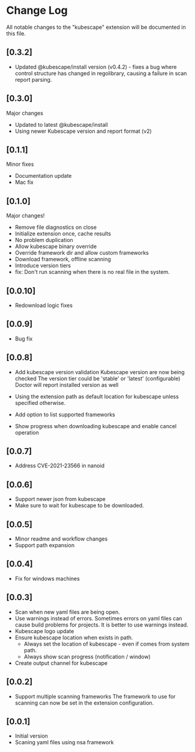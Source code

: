 # Change Log

All notable changes to the "kubescape" extension will be documented in this file.

## [0.3.2]

- Updated @kubescape/install version (v0.4.2) - fixes a bug where control structure has changed in regolibrary, causing a failure in scan report parsing. 

## [0.3.0]
Major changes

- Updated to latest @kubescape/install
- Using newer Kubescape version and report format (v2)

## [0.1.1]
Minor fixes

- Documentation update
- Mac fix

## [0.1.0]
Major changes!

- Remove file diagnostics on close
- Initialize extension once, cache results
- No problem duplication
- Allow kubescape binary override
- Override framework dir and allow custom frameworks
- Download framework, offline scanning
- Introduce version tiers
- fix: Don't run scanning when there is no real file in the system.

## [0.0.10]
- Redownload logic fixes

## [0.0.9]
- Bug fix

## [0.0.8]
- Add kubescape version validation
  Kubescape version are now being checked
  The version tier could be 'stable' or 'latest' (configurable)
  Doctor will report installed version as well

- Using the extension path as default location for kubescape unless specified otherwise.

- Add option to list supported frameworks

- Show progress when downloading kubescape and enable cancel operation

## [0.0.7]
- Address CVE-2021-23566 in nanoid

## [0.0.6]
- Support newer json from kubescape
- Make sure to wait for kubescape to be downloaded.

## [0.0.5]
- Minor readme and workflow changes
- Support path expansion

## [0.0.4]
- Fix for windows machines

## [0.0.3]
- Scan when new yaml files are being open.
- Use warnings instead of errors.
  Sometimes errors on yaml files can cause build problems for projects. It is better to use warnings instead.
- Kubescape logo update
- Ensure kubescape location when exists in path.
    + Always set the location of kubescape - even if comes from system path.
    + Always show scan progress (notification / window)
- Create output channel for kubescape

## [0.0.2]
- Support multiple scanning frameworks
  The framework to use for scanning can now be set in the extension configuration.

## [0.0.1]

- Initial version
- Scaning yaml files using nsa framework
